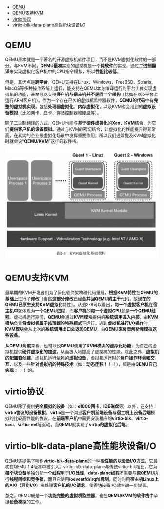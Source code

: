 
<!-- @import "[TOC]" {cmd="toc" depthFrom=1 depthTo=6 orderedList=false} -->

<!-- code_chunk_output -->

- [QEMU](#qemu)
- [QEMU支持KVM](#qemu支持kvm)
- [virtio协议](#virtio协议)
- [virtio-blk-data-plane高性能块设备I/O](#virtio-blk-data-plane高性能块设备io)

<!-- /code_chunk_output -->

# QEMU

QEMU原本就是一个著名的开源虚拟机软件项目，而不是KVM虚拟化软件的一部分。与KVM不同，**QEMU最初**实现的虚拟机是一个**纯软件**的实现，通过**二进制翻译**来实现虚拟化客户机中的CPU指令模拟，所以**性能比较低**。

但是，其优点是**跨平台**，QEMU支持在Linux、Windows、FreeBSD、Solaris、MacOS等多种操作系统上运行，能支持在QEMU本身编译运行的平台上就实现虚拟机的功能，甚至可以支持**客户机与宿主机并不是同一个架构**（比如在x86平台上运行ARM客户机）。作为一个存在已久的虚拟机监控器软件，**QEMU的代码**中有**完整的虚拟机实现**，包括**处理器虚拟化**、**内存虚拟化**，以及KVM也会用到的**虚拟设备模拟**（比如网卡、显卡、存储控制器和硬盘等）。

除了二进制翻译的方式，QEMU也能与**基于硬件虚拟化**的**Xen、KVM**结合，为它们**提供客户机的设备模拟**。通过与KVM的密切结合，让虚拟化的性能提升得非常高，在真实的企业级虚拟化场景中发挥重要作用，所以我们通常提及KVM虚拟化时就会说“**QEMU/KVM**”这样的软件栈。

![](./images/2019-05-14-21-42-10.png)

# QEMU支持KVM

最早期的KVM开发者们为了简化软件架构和代码重用，**根据KVM特性**在**QEMU的基础上**进行了**修改**（当然**这部分修改**已经**合并回QEMU的主干**代码，故**现在的QEMU已原生支持KVM虚拟化**特性）。从图2\-8可以看出，**每一个虚拟客户机**在**宿主机中**就体现为**一个QEMU进程**，而**客户机**的**每一个虚拟CPU**就是**一个QEMU线程**。虚拟机运行期间，**QEMU**会通过**KVM模块**提供的**系统调用进入内核**，由**KVM模块**负责**将虚拟机置于处理器的特殊模式**下运行。遇到**虚拟机进行I/O操作**时，**KVM模块**会从上次的**系统调用出口处返回QEMU**，由**QEMU来负责解析和模拟这些设备**。

**从QEMU角度**来看，也可以说**QEMU**使用了**KVM模块的虚拟化功能**，为自己的虚拟机提供**硬件虚拟化的加速**，从而极大地提高了虚拟机的性能。除此之外，**虚拟机的配置和创建**，虚拟机运行依赖的**虚拟设备**，虚拟机运行时的**用户操作环境和交互**，以及一些**针对虚拟机的特殊技术**（如：**动态迁移！！！**），都是由**QEMU自己实现！！！** 的。

# virtio协议

QEMU除了提供**完全模拟的设备**（如：**e1000网卡**、**IDE磁盘**等）以外，还支持**virtio协议的设备模拟**。**virtio**是一个沟通**客户机前端设备**与**宿主机上设备后端**模拟的比较高性能的协议，在**前端客户机**中需要安装相应的**virtio\-blk**、**virtio\-scsi**、**virtio\-net**等驱动，而**QEMU**就实现了**virtio的虚拟化后端**。

# virtio-blk-data-plane高性能块设备I/O

QEMU还提供了叫作**virtio\-blk\-data\-plane**的一种**高性能的块设备I/O方式**，它最初在QEMU 1.4版本中被引入。virtio\-blk\-data\-plane与传统virtio\-blk相比，它为**每个块设备**单独分配**一个线程**用于**I/O处理**，**data\-plane线程**不需要与**原QEMU**执行**线程同步和竞争锁**，而且它使用**ioeventfd/irqfd机制**，同时利用**宿主机Linux上的AIO（异步I/O**）来处理**客户机的I/O请求**，使得块设备I/O效率进一步提高。

总之，QEMU既是一个**功能完整的虚拟机监控器**，也在**QEMU/KVM的软件栈**中承担**设备模拟**的工作。